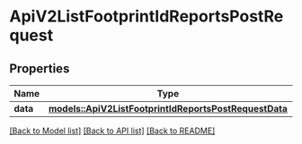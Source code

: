 # ApiV2ListFootprintIdReportsPostRequest

## Properties

Name | Type | Description | Notes
------------ | ------------- | ------------- | -------------
**data** | [**models::ApiV2ListFootprintIdReportsPostRequestData**](_api_v2_list_footprintId_reports_post_request_data.md) |  | 

[[Back to Model list]](../README.md#documentation-for-models) [[Back to API list]](../README.md#documentation-for-api-endpoints) [[Back to README]](../README.md)


